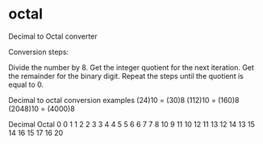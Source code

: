 # octal
Decimal to Octal converter

Conversion steps:

Divide the number by 8.
Get the integer quotient for the next iteration.
Get the remainder for the binary digit.
Repeat the steps until the quotient is equal to 0.

Decimal to octal conversion examples
(24)10 = (30)8
(112)10 = (160)8
(2048)10 = (4000)8

Decimal	Octal
0	      0
1	      1
2     	2
3	      3
4	      4
5	      5
6	      6
7	      7
8	      10
9	      11
10	    12
11	    13
12	    14
13	    15
14	    16
15	    17
16    	20
